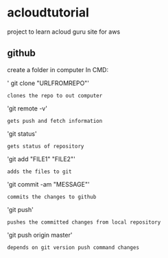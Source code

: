 # acloudtutorial
project to learn acloud guru site for aws

## github
create a folder in computer
In CMD:

  ' git clone "URLFROMREPO"'

    clones the repo to out computer
  
  'git remote -v'
  
    gets push and fetch information
  
  'git status'
    
    gets status of repository
  
  'git add "FILE1" "FILE2"'
  
    adds the files to git
  
  'git commit -am "MESSAGE"'
  
    commits the changes to github
  
  'git push'
  
    pushes the committed changes from local repository
  
  'git push origin master'
  
    depends on git version push command changes

